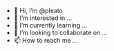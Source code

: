- 👋 Hi, I’m @pleato
- 👀 I’m interested in ... 
- 🌱 I’m currently learning ...
- 💞️ I’m looking to collaborate on ...
- 📫 How to reach me ...

<!---
pleato/pleato is a ✨ special ✨ repository because its `README.md` (this file) appears on your GitHub profile.
You can click the Preview link to take a look at your changes.
--->
